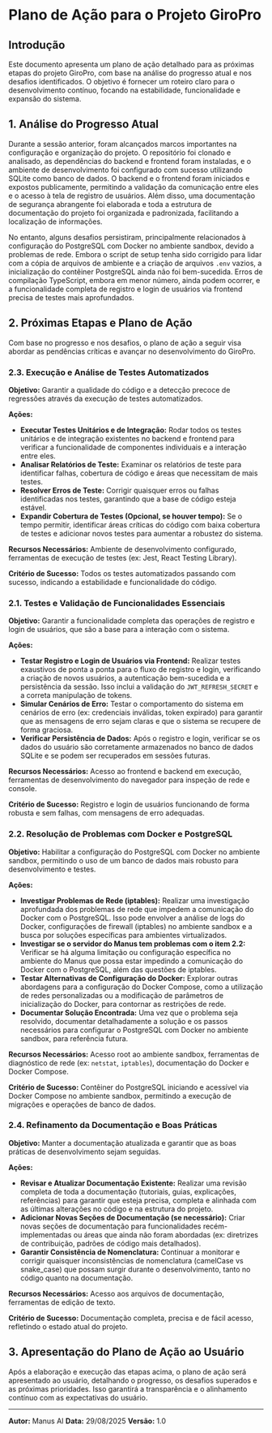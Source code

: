 # Plano de Ação para o Projeto GiroPro

## Introdução

Este documento apresenta um plano de ação detalhado para as próximas etapas do projeto GiroPro, com base na análise do progresso atual e nos desafios identificados. O objetivo é fornecer um roteiro claro para o desenvolvimento contínuo, focando na estabilidade, funcionalidade e expansão do sistema.

## 1. Análise do Progresso Atual

Durante a sessão anterior, foram alcançados marcos importantes na configuração e organização do projeto. O repositório foi clonado e analisado, as dependências do backend e frontend foram instaladas, e o ambiente de desenvolvimento foi configurado com sucesso utilizando SQLite como banco de dados. O backend e o frontend foram iniciados e expostos publicamente, permitindo a validação da comunicação entre eles e o acesso à tela de registro de usuários. Além disso, uma documentação de segurança abrangente foi elaborada e toda a estrutura de documentação do projeto foi organizada e padronizada, facilitando a localização de informações.

No entanto, alguns desafios persistiram, principalmente relacionados à configuração do PostgreSQL com Docker no ambiente sandbox, devido a problemas de rede. Embora o script de setup tenha sido corrigido para lidar com a cópia de arquivos de ambiente e a criação de arquivos `.env` vazios, a inicialização do contêiner PostgreSQL ainda não foi bem-sucedida. Erros de compilação TypeScript, embora em menor número, ainda podem ocorrer, e a funcionalidade completa de registro e login de usuários via frontend precisa de testes mais aprofundados.

## 2. Próximas Etapas e Plano de Ação

Com base no progresso e nos desafios, o plano de ação a seguir visa abordar as pendências críticas e avançar no desenvolvimento do GiroPro.

### 2.3. Execução e Análise de Testes Automatizados

**Objetivo:** Garantir a qualidade do código e a detecção precoce de regressões através da execução de testes automatizados.

**Ações:**

*   **Executar Testes Unitários e de Integração:** Rodar todos os testes unitários e de integração existentes no backend e frontend para verificar a funcionalidade de componentes individuais e a interação entre eles.
*   **Analisar Relatórios de Teste:** Examinar os relatórios de teste para identificar falhas, cobertura de código e áreas que necessitam de mais testes.
*   **Resolver Erros de Teste:** Corrigir quaisquer erros ou falhas identificadas nos testes, garantindo que a base de código esteja estável.
*   **Expandir Cobertura de Testes (Opcional, se houver tempo):** Se o tempo permitir, identificar áreas críticas do código com baixa cobertura de testes e adicionar novos testes para aumentar a robustez do sistema.

**Recursos Necessários:** Ambiente de desenvolvimento configurado, ferramentas de execução de testes (ex: Jest, React Testing Library).

**Critério de Sucesso:** Todos os testes automatizados passando com sucesso, indicando a estabilidade e funcionalidade do código.

### 2.1. Testes e Validação de Funcionalidades Essenciais

**Objetivo:** Garantir a funcionalidade completa das operações de registro e login de usuários, que são a base para a interação com o sistema.

**Ações:**

*   **Testar Registro e Login de Usuários via Frontend:** Realizar testes exaustivos de ponta a ponta para o fluxo de registro e login, verificando a criação de novos usuários, a autenticação bem-sucedida e a persistência da sessão. Isso inclui a validação do `JWT_REFRESH_SECRET` e a correta manipulação de tokens.
*   **Simular Cenários de Erro:** Testar o comportamento do sistema em cenários de erro (ex: credenciais inválidas, token expirado) para garantir que as mensagens de erro sejam claras e que o sistema se recupere de forma graciosa.
*   **Verificar Persistência de Dados:** Após o registro e login, verificar se os dados do usuário são corretamente armazenados no banco de dados SQLite e se podem ser recuperados em sessões futuras.

**Recursos Necessários:** Acesso ao frontend e backend em execução, ferramentas de desenvolvimento do navegador para inspeção de rede e console.

**Critério de Sucesso:** Registro e login de usuários funcionando de forma robusta e sem falhas, com mensagens de erro adequadas.

### 2.2. Resolução de Problemas com Docker e PostgreSQL

**Objetivo:** Habilitar a configuração do PostgreSQL com Docker no ambiente sandbox, permitindo o uso de um banco de dados mais robusto para desenvolvimento e testes.

**Ações:**

*   **Investigar Problemas de Rede (iptables):** Realizar uma investigação aprofundada dos problemas de rede que impedem a comunicação do Docker com o PostgreSQL. Isso pode envolver a análise de logs do Docker, configurações de firewall (iptables) no ambiente sandbox e a busca por soluções específicas para ambientes virtualizados.
*   **Investigar se o servidor do Manus tem problemas com o item 2.2:** Verificar se há alguma limitação ou configuração específica no ambiente do Manus que possa estar impedindo a comunicação do Docker com o PostgreSQL, além das questões de iptables.
*   **Testar Alternativas de Configuração do Docker:** Explorar outras abordagens para a configuração do Docker Compose, como a utilização de redes personalizadas ou a modificação de parâmetros de inicialização do Docker, para contornar as restrições de rede.
*   **Documentar Solução Encontrada:** Uma vez que o problema seja resolvido, documentar detalhadamente a solução e os passos necessários para configurar o PostgreSQL com Docker no ambiente sandbox, para referência futura.

**Recursos Necessários:** Acesso root ao ambiente sandbox, ferramentas de diagnóstico de rede (ex: `netstat`, `iptables`), documentação do Docker e Docker Compose.

**Critério de Sucesso:** Contêiner do PostgreSQL iniciando e acessível via Docker Compose no ambiente sandbox, permitindo a execução de migrações e operações de banco de dados.

### 2.4. Refinamento da Documentação e Boas Práticas

**Objetivo:** Manter a documentação atualizada e garantir que as boas práticas de desenvolvimento sejam seguidas.

**Ações:**

*   **Revisar e Atualizar Documentação Existente:** Realizar uma revisão completa de toda a documentação (tutoriais, guias, explicações, referências) para garantir que esteja precisa, completa e alinhada com as últimas alterações no código e na estrutura do projeto.
*   **Adicionar Novas Seções de Documentação (se necessário):** Criar novas seções de documentação para funcionalidades recém-implementadas ou áreas que ainda não foram abordadas (ex: diretrizes de contribuição, padrões de código mais detalhados).
*   **Garantir Consistência de Nomenclatura:** Continuar a monitorar e corrigir quaisquer inconsistências de nomenclatura (camelCase vs snake_case) que possam surgir durante o desenvolvimento, tanto no código quanto na documentação.

**Recursos Necessários:** Acesso aos arquivos de documentação, ferramentas de edição de texto.

**Critério de Sucesso:** Documentação completa, precisa e de fácil acesso, refletindo o estado atual do projeto.

## 3. Apresentação do Plano de Ação ao Usuário

Após a elaboração e execução das etapas acima, o plano de ação será apresentado ao usuário, detalhando o progresso, os desafios superados e as próximas prioridades. Isso garantirá a transparência e o alinhamento contínuo com as expectativas do usuário.

---

**Autor:** Manus AI
**Data:** 29/08/2025
**Versão:** 1.0


